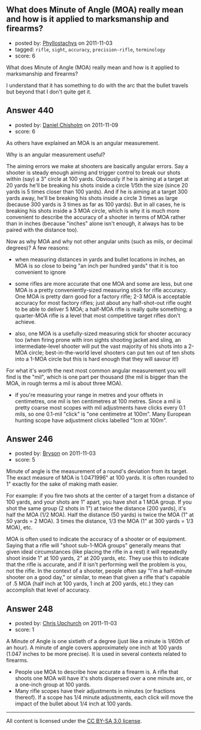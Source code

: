 ## What does Minute of Angle (MOA) really mean and how is it applied to marksmanship and firearms?

- posted by: [Phyllostachys](https://stackexchange.com/users/-1/137-phyllostachys) on 2011-11-03
- tagged: `rifle`, `sight`, `accuracy`, `precision-rifle`, `terminology`
- score: 6

What does Minute of Angle (MOA) really mean and how is it applied to marksmanship and firearms?

I understand that it has something to do with the arc that the bullet travels but beyond that I don't quite get it.


## Answer 440

- posted by: [Daniel Chisholm](https://stackexchange.com/users/-1/36-daniel-chisholm) on 2011-11-09
- score: 6

As others have explained an MOA is an angular measurement.

Why is an angular measurement useful?

The aiming errors we make at shooters are basically angular errors.  Say a shooter is steady enough aiming and trigger control to break our shots within (say) a 3" circle at 100 yards.  Obviously if he is aiming at a target at 20 yards he'll be breaking his shots inside a circle 1/5th the size (since 20 yards is 5 times closer than 100 yards).  And if he is aiming at a target 300 yards away, he'll be breaking his shots inside a circle 3 times as large (because 300 yards is 3 times as far as 100 yards).  But in all cases, he is breaking his shots inside a 3 MOA circle, which is why it is much more convenient to describe the accuracy of a shooter in terms of MOA rather than in inches (because "inches" alone isn't enough, it always has to be paired with the distance too).

Now as why MOA and why not other angular units (such as mils, or decimal degrees)?  A few reasons:

- when measuring distances in yards and bullet locations in inches, an MOA is so close to being "an inch per hundred yards" that it is too convenient to ignore

- some rifles are more accurate that one MOA and some are less, but one MOA is a pretty conveniently-sized measuring stick for rifle accuracy.  One MOA is pretty darn good for a factory rifle; 2-3 MOA is acceptable accuracy for most factory rifles; just about any half-shot-out rifle ought to be able to deliver 5 MOA; a half-MOA rifle is really quite something; a quarter-MOA rifle is a level that most competitive target rifles don't achieve.

- also, one MOA is a usefully-sized measuring stick for shooter accuracy too (when firing prone with iron sights shooting jacket and sling, an intermediate-level shooter will put the vast majority of his shots into a 2-MOA circle; best-in-the-world level shooters can put ten out of ten shots into a 1-MOA circle but this is hard enough that they will savour it!)

For what it's worth the next most common angular measurement you will find is the "mil", which is one part per thousand (the mil is bigger than the MOA, in rough terms a mil is about three MOA).

- if you're measuring your range in metres and your offsets in centimetres, one mil is ten centimetres at 100 metres.  Since a mil is pretty coarse most scopes with mil adjustments have clicks every 0.1 mils, so one 0.1-mil "click" is "one centimetre at 100m".  Many European hunting scope have adjustment clicks labelled "1cm at 100m".



## Answer 246

- posted by: [Bryson](https://stackexchange.com/users/-1/32-bryson) on 2011-11-03
- score: 5

Minute of angle is the measurement of a round's deviation from its target. The exact measure of MOA is 1.0471996" at 100 yards. It is often rounded to 1" exactly for the sake of making math easier.

For example: if you fire two shots at the center of a target from a distance of 100 yards, and your shots are 1" apart, you have shot a 1 MOA group. If you shot the same group (2 shots in 1") at twice the distance (200 yards), it's half the MOA (1/2 MOA). Half the distance (50 yards) is twice the MOA (1" at 50 yards = 2 MOA). 3 times the distance, 1/3 the MOA (1" at 300 yards = 1/3 MOA), etc.

MOA is often used to indicate the accuracy of a shooter or of equipment. Saying that a rifle will "shoot sub-1-MOA groups" generally means that given ideal circumstances (like placing the rifle in a rest) it will repeatedly shoot inside 1" at 100 yards, 2" at 200 yards, etc. They use this to indicate that the rifle is accurate, and if it isn't performing well the problem is you, not the rifle. In the context of a shooter, people often say "I'm a half-minute shooter on a good day," or similar, to mean that given a rifle that's capable of .5 MOA (half inch at 100 yards, 1 inch at 200 yards, etc.) they can accomplish that level of accuracy.


## Answer 248

- posted by: [Chris Upchurch](https://stackexchange.com/users/-1/79-chris-upchurch) on 2011-11-03
- score: 1

A Minute of Angle is one sixtieth of a degree (just like a minute is 1/60th of an hour).  A minute of angle covers approximately one inch at 100 yards (1.047 inches to be more precise).  It is used in several contexts related to firearms.  

* People use MOA to describe how accurate a firearm is.  A rifle that shoots one MOA will have it's shots dispersed over a one minute arc, or a one-inch group at 100 yards.  
* Many rifle scopes have their adjustments in minutes (or fractions thereof).  If a scope has 1/4 minute adjustments, each click will move the impact of the bullet about 1/4 inch at 100 yards.



---

All content is licensed under the [CC BY-SA 3.0 license](https://creativecommons.org/licenses/by-sa/3.0/).
